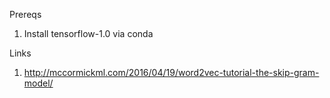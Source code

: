 Prereqs

1. Install tensorflow-1.0 via conda


Links
1. http://mccormickml.com/2016/04/19/word2vec-tutorial-the-skip-gram-model/

